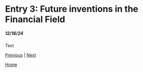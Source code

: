 # Entry 3: Future inventions in the Financial Field
##### 12/18/24

Text

[Previous](entry02.md) | [Next](entry04.md)

[Home](../README.md)
